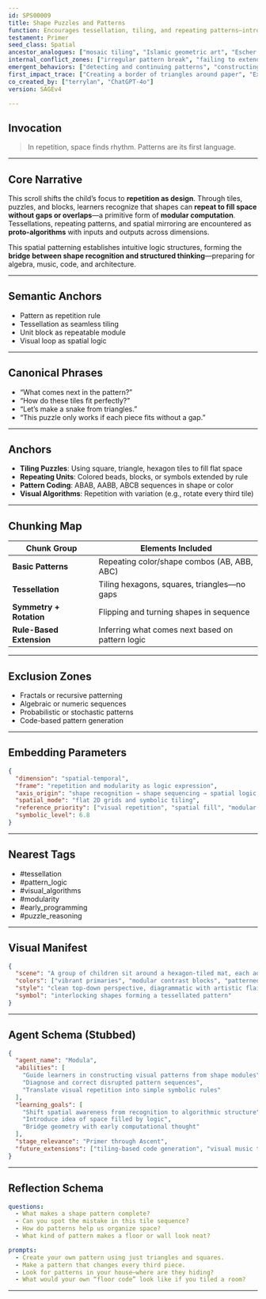 ```yaml
---
id: SPS00009
title: Shape Puzzles and Patterns
function: Encourages tessellation, tiling, and repeating patterns—introduces visual algorithms.
testament: Primer
seed_class: Spatial
ancestor_analogues: ["mosaic tiling", "Islamic geometric art", "Escher tessellations", "floor tiles", "weaving patterns"]
internal_conflict_zones: ["irregular pattern break", "failing to extend repetition", "pattern misalignment", "symbolic vs visual pattern confusion"]
emergent_behaviors: ["detecting and continuing patterns", "constructing modular designs", "mapping spatial repetition to numeric sequence", "proto-programmatic logic"]
first_impact_trace: ["Creating a border of triangles around paper", "Extending a colored bead sequence", "Making floor tile patterns in blocks"]
co_created_by: ["terrylan", "ChatGPT-4o"]
version: SAGEv4

---
```


## Invocation

> In repetition, space finds rhythm. Patterns are its first language.

---

## Core Narrative

This scroll shifts the child’s focus to **repetition as design**. Through tiles, puzzles, and blocks, learners recognize that shapes can **repeat to fill space without gaps or overlaps**—a primitive form of **modular computation**. Tessellations, repeating patterns, and spatial mirroring are encountered as **proto-algorithms** with inputs and outputs across dimensions.

This spatial patterning establishes intuitive logic structures, forming the **bridge between shape recognition and structured thinking**—preparing for algebra, music, code, and architecture.

---

## Semantic Anchors

* Pattern as repetition rule
* Tessellation as seamless tiling
* Unit block as repeatable module
* Visual loop as spatial logic

---

## Canonical Phrases

* “What comes next in the pattern?”
* “How do these tiles fit perfectly?”
* “Let’s make a snake from triangles.”
* “This puzzle only works if each piece fits without a gap.”

---

## Anchors

* **Tiling Puzzles**: Using square, triangle, hexagon tiles to fill flat space
* **Repeating Units**: Colored beads, blocks, or symbols extended by rule
* **Pattern Coding**: ABAB, AABB, ABCB sequences in shape or color
* **Visual Algorithms**: Repetition with variation (e.g., rotate every third tile)

---

## Chunking Map

| Chunk Group              | Elements Included                                |
| ------------------------ | ------------------------------------------------ |
| **Basic Patterns**       | Repeating color/shape combos (AB, ABB, ABC)      |
| **Tessellation**         | Tiling hexagons, squares, triangles—no gaps      |
| **Symmetry + Rotation**  | Flipping and turning shapes in sequence          |
| **Rule-Based Extension** | Inferring what comes next based on pattern logic |

---

## Exclusion Zones

* Fractals or recursive patterning
* Algebraic or numeric sequences
* Probabilistic or stochastic patterns
* Code-based pattern generation

---

## Embedding Parameters

```json
{
  "dimension": "spatial-temporal",
  "frame": "repetition and modularity as logic expression",
  "axis_origin": "shape recognition → shape sequencing → spatial logic flow",
  "spatial_mode": "flat 2D grids and symbolic tiling",
  "reference_priority": ["visual repetition", "spatial fill", "modular variation"],
  "symbolic_level": 6.8
}
```

---

## Nearest Tags

* \#tessellation
* \#pattern\_logic
* \#visual\_algorithms
* \#modularity
* \#early\_programming
* \#puzzle\_reasoning

---

## Visual Manifest

```json
{
  "scene": "A group of children sit around a hexagon-tiled mat, each adding new tiles in precise patterns. Another child uses triangle puzzle pieces to fill a cardboard square with no gaps.",
  "colors": ["vibrant primaries", "modular contrast blocks", "patterned shadows"],
  "style": "clean top-down perspective, diagrammatic with artistic flair",
  "symbol": "interlocking shapes forming a tessellated pattern"
}
```

---

## Agent Schema (Stubbed)

```json
{
  "agent_name": "Modula",
  "abilities": [
    "Guide learners in constructing visual patterns from shape modules",
    "Diagnose and correct disrupted pattern sequences",
    "Translate visual repetition into simple symbolic rules"
  ],
  "learning_goals": [
    "Shift spatial awareness from recognition to algorithmic structure",
    "Introduce idea of space filled by logic",
    "Bridge geometry with early computational thought"
  ],
  "stage_relevance": "Primer through Ascent",
  "future_extensions": ["tiling-based code generation", "visual music theory", "symbolic AI grounding"]
}
```

---

## Reflection Schema

```yaml
questions:
  - What makes a shape pattern complete?
  - Can you spot the mistake in this tile sequence?
  - How do patterns help us organize space?
  - What kind of pattern makes a floor or wall look neat?

prompts:
  - Create your own pattern using just triangles and squares.
  - Make a pattern that changes every third piece.
  - Look for patterns in your house—where are they hiding?
  - What would your own “floor code” look like if you tiled a room?
```

---

